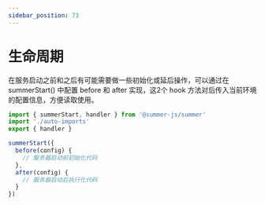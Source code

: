 ```yaml
---
sidebar_position: 73
---
```


# 生命周期

在服务启动之前和之后有可能需要做一些初始化或延后操作，可以通过在 summerStart() 中配置 before 和 after 实现，这2个 hook 方法对后传入当前环境的配置信息，方便读取使用。

```ts title="src/index.ts"
import { summerStart, handler } from '@summer-js/summer'
import './auto-imports'
export { handler }

summerStart({
  before(config) {
    // 服务器启动前初始化代码
  },
  after(config) {
    // 服务器启动后执行化代码
  }
})
```